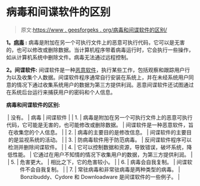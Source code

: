 # 病毒和间谍软件的区别

> 原文:[https://www . geesforgeks . org/病毒和间谍软件的区别/](https://www.geeksforgeeks.org/difference-between-virus-and-spyware/)

**1。[病毒](https://www.geeksforgeeks.org/types-of-virus/) :**
病毒是附加在另一个可执行文件上的恶意可执行代码，它可以是无害的，也可以修改或删除数据。当计算机程序带着病毒运行时，它会执行一些操作，如从计算机系统中删除文件。病毒无法通过远程控制。

**2。间谍软件:**
间谍软件是一种[恶意软件](https://www.geeksforgeeks.org/malware-and-its-types/)，执行某些工作，包括观察和跟踪用户行为以及收集个人数据。间谍软件程序通常自行安装在系统上，并在未经系统用户同意的情况下通过收集系统用户的数据为第三方提供利润。恶意间谍软件还试图通过在系统后台运行来捕获用户的密码和个人信息。

**病毒和间谍软件的区别:**

<center>

| 没有。 | 病毒 | 间谍软件 |
| 1. | 病毒是附加在另一个可执行文件上的恶意可执行代码，它可能是无害的，也可能修改或删除数据。 | 间谍软件是一种恶意软件，旨在收集您的个人信息。 |
| 2. | 病毒的主要目的是修改信息。 | 间谍软件的主要目的是监视系统的活动。 |
| 3. | 防病毒软件用于防范病毒。 | 反间谍软件程序可以检测并删除间谍软件。 |
| 4. | 它可以控制数据和资源，导致错误，破坏系统，降低性能。 | 它通过在用户不知情的情况下收集用户的数据，为第三方提供利润。 |
| 5. | 危害更大。 | 相比之下，它的危害较小。 |
| 6. | 病毒会自我复制。 | 间谍软件不会自我复制。 |
| 7. | 常驻病毒和非常驻病毒是两种类型的病毒。 | Bonzibuddy、Cydore 和 Downloadware 是间谍软件的一些例子。 |

</center>
